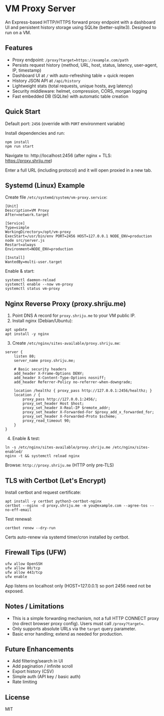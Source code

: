 # VM Proxy Server

An Express-based HTTP/HTTPS forward proxy endpoint with a dashboard UI and persistent history storage using SQLite (better-sqlite3). Designed to run on a VM.

## Features
- Proxy endpoint: `/proxy?target=https://example.com/path`
- Persists request history (method, URL, host, status, latency, user-agent, IP, timestamp)
- Dashboard UI at `/` with auto-refreshing table + quick reopen
- History JSON API at `/api/history`
- Lightweight stats (total requests, unique hosts, avg latency)
- Security middleware: helmet, compression, CORS, morgan logging
- Fast embedded DB (SQLite) with automatic table creation

## Quick Start
Default port: `2456` (override with `PORT` environment variable)

Install dependencies and run:

```
npm install
npm run start
```

Navigate to: http://localhost:2456 (after nginx + TLS: https://proxy.shriju.me)

Enter a full URL (including protocol) and it will open proxied in a new tab.

## Systemd (Linux) Example
Create file `/etc/systemd/system/vm-proxy.service`:
```
[Unit]
Description=VM Proxy
After=network.target

[Service]
Type=simple
WorkingDirectory=/opt/vm-proxy
ExecStart=/usr/bin/env PORT=2456 HOST=127.0.0.1 NODE_ENV=production node src/server.js
Restart=always
Environment=NODE_ENV=production

[Install]
WantedBy=multi-user.target
```

Enable & start:
```
systemctl daemon-reload
systemctl enable --now vm-proxy
systemctl status vm-proxy
```

## Nginx Reverse Proxy (proxy.shriju.me)
1. Point DNS A record for `proxy.shriju.me` to your VM public IP.
2. Install nginx (Debian/Ubuntu):
```
apt update
apt install -y nginx
```
3. Create `/etc/nginx/sites-available/proxy.shriju.me`:
```
server {
	listen 80;
	server_name proxy.shriju.me;

	# Basic security headers
	add_header X-Frame-Options DENY;
	add_header X-Content-Type-Options nosniff;
	add_header Referrer-Policy no-referrer-when-downgrade;

	location /healthz { proxy_pass http://127.0.0.1:2456/healthz; }
	location / {
		proxy_pass http://127.0.0.1:2456/;
		proxy_set_header Host $host;
		proxy_set_header X-Real-IP $remote_addr;
		proxy_set_header X-Forwarded-For $proxy_add_x_forwarded_for;
		proxy_set_header X-Forwarded-Proto $scheme;
		proxy_read_timeout 90;
	}
}
```
4. Enable & test:
```
ln -s /etc/nginx/sites-available/proxy.shriju.me /etc/nginx/sites-enabled/
nginx -t && systemctl reload nginx
```
Browse: `http://proxy.shriju.me` (HTTP only pre-TLS)

## TLS with Certbot (Let's Encrypt)
Install certbot and request certificate:
```
apt install -y certbot python3-certbot-nginx
certbot --nginx -d proxy.shriju.me -m you@example.com --agree-tos --no-eff-email
```
Test renewal:
```
certbot renew --dry-run
```
Certs auto-renew via systemd timer/cron installed by certbot.

## Firewall Tips (UFW)
```
ufw allow OpenSSH
ufw allow 80/tcp
ufw allow 443/tcp
ufw enable
```
App listens on localhost only (HOST=127.0.0.1) so port 2456 need not be exposed.

## Notes / Limitations
- This is a simple forwarding mechanism, not a full HTTP CONNECT proxy (no direct browser proxy config). Users must call `/proxy?target=`.
- Only supports absolute URLs via the `target` query parameter.
- Basic error handling; extend as needed for production.

## Future Enhancements
- Add filtering/search in UI
- Add pagination / infinite scroll
- Export history (CSV)
- Simple auth (API key / basic auth)
- Rate limiting

## License
MIT
